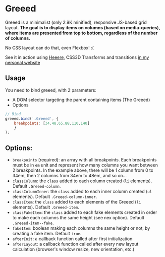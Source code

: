 Greeed
======

Greeed is a minimalist (only 2.9K minified), responsive JS-based grid layout. **The goal is to display items on columns (based on media-queries), where items are presented from top to bottom, regardless of the number of columns.**

No CSS layout can do that, even Flexbox! :(

See it in action using [Heeere](https://github.com/iamvdo/Heeere), CSS3D Transforms and transitions [in my personal website](http://iamvdo.me)

## Usage

You need to bind greeed, with 2 parameters:

* A DOM selector targeting the parent containing items (The Greeed)
* Options

```javascript
// Bind
greeed.bind('.Greeed', {
	breakpoints: [34,48,65,88,110,140]
	}
);

```

## Options:

* `breakpoints` (required): an array with all breakpoints. Each breakpoints must be in `em` unit and represent how many columns you want between 2 breakpoints. In the example above, there will be 1 column from 0 to 34em, then 2 columns from 34em to 48em, and so on...
* `classColumn`: the `class` added to each column created (`li` elements). Default `.Greeed-column`.
* `classColumnInner`: the `class` added to each inner column created (`ul` elements). Default `.Greeed-column-inner`.
* `classItem`: the `class` added to each elements of the Greeed (`li` elements). Default `.Greeed-item`.
* `classFakeItem`: the `class` added to each fake elements created in order to make each columns the same height (see nex option). Default `.Greeed-item--fake`.
* `fakeItem`: boolean making each columns the same height or not, by creating a fake item. Default `true`.
* `afterInit`: a callback function called after first initialization
* `afterLayout`: a callback function called after every new layout calculation (browser's window resize, new orientation, etc.)
